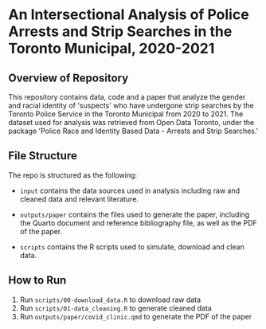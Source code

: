 # An Intersectional Analysis of Police Arrests and Strip Searches in the Toronto Municipal, 2020-2021

## Overview of Repository

This repository contains data, code and a paper that analyze the gender and racial identity of 'suspects' who have undergone strip searches by the Toronto Police Service in the Toronto Municipal from 2020 to 2021. The dataset used for analysis was retrieved from Open Data Toronto, under the package 'Police Race and Identity Based Data - Arrests and Strip Searches.' 

## File Structure

The repo is structured as the following:

-   `input` contains the data sources used in analysis including raw and cleaned data and relevant literature.

-   `outputs/paper` contains the files used to generate the paper, including the Quarto document and reference bibliography file, as well as the PDF of the paper.

-   `scripts` contains the R scripts used to simulate, download and clean data.

## How to Run

1.  Run `scripts/00-download_data.R` to download raw data
2.  Run `scripts/01-data_cleaning.R` to generate cleaned data
3.  Run `outputs/paper/covid_clinic.qmd` to generate the PDF of the paper
